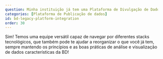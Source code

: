 ```yaml
---
question: Minha instituição já tem uma Plataforma de Divulgação de Dados. Vocês conseguem trabalhar nela?
categories: [Plataforma de Publicação de dados]
id: bd-legacy-platform-integration
order: 30
---
```


Sim! Temos uma equipe versátil capaz de navegar por diferentes stacks tecnológicos, que também pode te ajudar a reorganizar o que você já tem, sempre mantendo os princípios e as boas práticas de análise e visualização de dados características da BD!